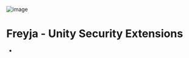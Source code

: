 ![image](https://user-images.githubusercontent.com/49869282/121022872-b72fe000-c7dd-11eb-859a-ef23d362cafc.png)
# Freyja - Unity Security Extensions
- 
